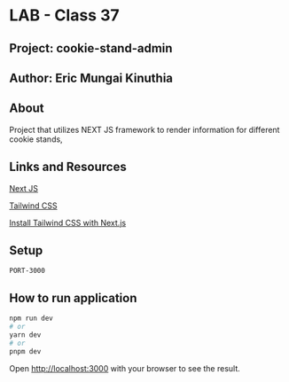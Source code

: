 # LAB - Class 37

## Project: cookie-stand-admin

## Author: Eric Mungai Kinuthia

## About

Project that utilizes NEXT JS framework to render information for different cookie stands,

## Links and Resources

[Next JS](https://nextjs.org/)

[Tailwind CSS](https://tailwindcss.com/)

[Install Tailwind CSS with Next.js](https://tailwindcss.com/docs/guides/nextjs)

## Setup

`PORT-3000`

## How to run application

```bash
npm run dev
# or
yarn dev
# or
pnpm dev
```

Open [http://localhost:3000](http://localhost:3000) with your browser to see the result.

